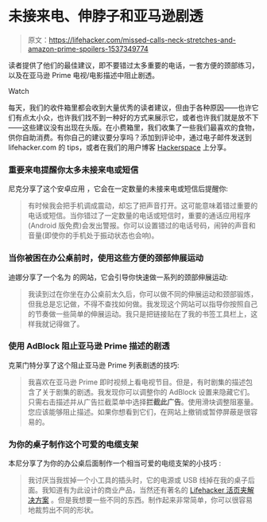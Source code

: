 # 未接来电、伸脖子和亚马逊剧透

> 原文：<https://lifehacker.com/missed-calls-neck-stretches-and-amazon-prime-spoilers-1537349774>

读者提供了他们的最佳建议，即不要错过太多重要的电话，一套方便的颈部练习，以及在亚马逊 Prime 电视/电影描述中阻止剧透。

Watch

每天，我们的收件箱里都会收到大量优秀的读者建议，但由于各种原因——也许它们有点太小众，也许我们找不到一种好的方式来展示它，或者也许我们就是放不下——这些建议没有出现在头版。在小费箱里，我们收集了一些我们最喜欢的食物，供你自助消费。有你自己的建议要分享吗？添加到评论中，通过电子邮件发送到 lifehacker.com 的 tips，或者在我们的用户博客 [Hackerspace](http://hackerspace.lifehacker.com) 上分享。

### 重要来电提醒你太多未接来电或短信

尼克分享了这个安卓应用 ，它会在一定数量的未接来电或短信后提醒你:

> 有时候我会把手机调成震动，却忘了把声音打开。这可能意味着错过重要的电话或短信。当你错过了一定数量的电话或短信时，重要的通话应用程序(Android 版免费)会发出警报。你可以设置错过的电话号码，闹钟的声音和音量(即使你的手机处于振动状态也会响)。

### 当你被困在办公桌前时，使用这些方便的颈部伸展运动

迪娜分享了一个名为 的网站，它会引导你快速做一系列的颈部伸展运动:

> 我读到过在你坐在办公桌前太久后，你可以做不同的伸展运动和颈部锻炼，但我总是忘记做，不得不查找如何做。我发现这个网站可以指导你按照自己的节奏做一些简单的伸展运动。我只是把链接贴在了我的书签工具栏上，这样我就记得做了。

### 使用 AdBlock 阻止亚马逊 Prime 描述的剧透

克莱门特分享了这个阻止亚马逊 Prime 列表剧透的技巧:

> 我喜欢在亚马逊 Prime 即时视频上看电视节目。但是，有时剧集的描述包含了关于剧集的剧透。我发现你可以调整你的 AdBlock 设置来隐藏它们。只需右击描述并从广告拦截菜单中选择**拦截此广告**。使用滑块调整阻塞量。您应该能够阻止描述。如果你想看到它们，在网站上撤销或暂停屏蔽是很容易的。

### 为你的桌子制作这个可爱的电缆支架

本尼分享了为你的办公桌后面制作一个相当可爱的电缆支架的小技巧 :

> 我讨厌当我拔掉一个小工具的插头时，它的电源或 USB 线掉在我的桌子后面。我知道有为此设计的商业产品，当然还有著名的 [Lifehacker 活页夹解决方案](https://lifehacker.com/binder-clips-as-cable-catchers-redux-5499838) 。但是我想要一些不同的东西。制作起来非常简单，你可以很容易地裁剪出不同的形状。